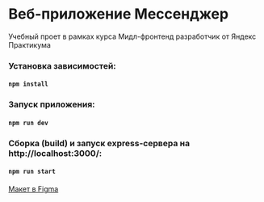 # Веб-приложение Мессенджер

Учебный проет в рамках курса Мидл-фронтенд разработчик от Яндекс Практикума  

### Установка зависимостей:

#### `npm install`

### Запуск приложения:

#### `npm run dev`

### Cборка (build) и запуск express-сервера на <a>http://localhost:3000/</a>:

#### `npm run start`

[Макет в Figma](https://www.figma.com/file/m9CopBL745XnJLrASmYZ15/chat-messanger?type=design&node-id=0%3A1&t=4RyvUAmKzCw0SXhm-1)